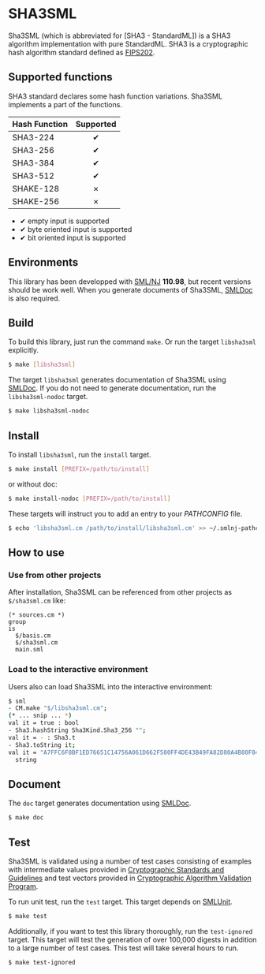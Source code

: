 
# SHA3SML

Sha3SML (which is abbreviated for [SHA3 - StandardML]) is a SHA3 algorithm implementation with pure StandardML.
SHA3 is a cryptographic hash algorithm standard defined as [FIPS202].


## Supported functions

SHA3 standard declares some hash function variations.
Sha3SML implements a part of the functions.

|Hash Function|Supported |
|:------------|:--------:|
|SHA3-224     |  ✔       |
|SHA3-256     |  ✔       |
|SHA3-384     |  ✔       |
|SHA3-512     |  ✔       |
|SHAKE-128    |  ✗       |
|SHAKE-256    |  ✗       |

- ✔ empty input is supported
- ✔ byte oriented input is supported
- ✔ bit oriented input is supported


## Environments

This library has been developped with [SML/NJ] **110.98**, but recent versions should be work well.
When you generate documents of Sha3SML, [SMLDoc] is also required.


## Build

To build this library, just run the command `make`. Or run the target `libsha3sml` explicitly.

```sh
$ make [libsha3sml]
```

The target `libsha3sml` generates documentation of Sha3SML using [SMLDoc].
If you do not need to generate documentation, run the `libsha3sml-nodoc` target.

```sh
$ make libsha3sml-nodoc
```


## Install

To install `libsha3sml`, run the `install` target.

```sh
$ make install [PREFIX=/path/to/install]
```

or without doc:

```sh
$ make install-nodoc [PREFIX=/path/to/install]
```

These targets will instruct you to add an entry to your _PATHCONFIG_ file.

```sh
$ echo 'libsha3sml.cm /path/to/install/libsha3sml.cm' >> ~/.smlnj-pathconfig
```


## How to use

### Use from other projects

After installation, Sha3SML can be referenced from other projects as `$/sha3sml.cm` like:

```
(* sources.cm *)
group
is
  $/basis.cm
  $/sha3sml.cm
  main.sml
```

### Load to the interactive environment

Users also can load Sha3SML into the interactive environment:

```sh
$ sml
- CM.make "$/libsha3sml.cm";
(* ... snip ... *)
val it = true : bool
- Sha3.hashString Sha3Kind.Sha3_256 "";
val it = - : Sha3.t
- Sha3.toString it;
val it = "A7FFC6F8BF1ED76651C14756A061D662F580FF4DE43B49FA82D80A4B80F8434A" :
  string
```


## Document

The `doc` target generates documentation using [SMLDoc].

```sh
$ make doc
```


## Test

Sha3SML is validated using a number of test cases consisting of examples with intermediate values provided in [Cryptographic Standards and Guidelines][EXVALS] and test vectors provided in [Cryptographic Algorithm Validation Program][CAVP].

To run unit test, run the `test` target. This target depends on [SMLUnit].

```sh
$ make test
```

Additionally, if you want to test this library thoroughly, run the `test-ignored` target.
This target will test the generation of over 100,000 digests in addition to a large number of test cases.
This test will take several hours to run.

```sh
$ make test-ignored
```


[SML/NJ]: https://www.smlnj.org/ "Standard ML of New Jersey"

[SMLDoc]: https://www.pllab.riec.tohoku.ac.jp/smlsharp//?SMLDoc "SMLDoc"

[SMLUnit]: https://github.com/smlsharp/SMLUnit "SMLUnit"

[FIPS202]: https://doi.org/10.6028/NIST.FIPS.202 "SHA-3 Standard: Permutation-Based Hash and Extendable-Output Functions"

[EXVALS]: https://csrc.nist.gov/projects/cryptographic-standards-and-guidelines/example-values "Cryptographic Standards and Guidelines"

[CAVP]: https://csrc.nist.gov/projects/cryptographic-algorithm-validation-program/secure-hashing "Cryptographic Algorithm Validation Program"
